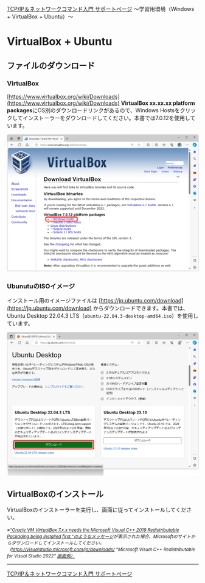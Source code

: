 
[TCP/IP＆ネットワークコマンド入門 サポートページ](https://nisim-m.github.io/tcpipcmdbook/) ～学習用環境（Windows + VirtualBox + Ubuntu）～
# VirtualBox + Ubuntu

<!-- TOC -->

<!-- /TOC -->

## ファイルのダウンロード
### VirtualBox

[https://www.virtualbox.org/wiki/Downloads](https://www.virtualbox.org/wiki/Downloads)
**VirtualBox xx.xx.xx platform packages**にOS別のダウンロードリンクがあるので、Windows Hostsをクリックしてインストーラーをダウンロードしてください。本書では7.0.12を使用しています。

![VirtualBox Downloadページ](2024-04-20-23-48-17.png)

### UbunutuのISOイメージ

インストール用のイメージファイルは [https://jp.ubuntu.com/download](https://jp.ubuntu.com/download) からダウンロードできます。本書では、Ubuntu Desktop 22.04.3 LTS（`ubuntu-22.04.3-desktop-amd64.iso`）を使用しています。

![Ubuntu Downloadページ](2024-04-20-23-58-05.png)

## VirtualBoxのインストール

VirtualBoxのインストーラーを実行し、画面に従ってインストールしてください。

<small>*※<a href="https://nisim-m.github.io/linuxcmdbook/howto/images/2023-01-02-17-16-54.png">“Oracle VM VirtualBox 7.x.x needs the Microsoft Visual C++ 2019 Redistributable Packaging being installed first.”のようなメッセージ</a>が表示された場合、Microsoftのサイトからダウンロードしてインストールしてください。（<a href="https://visualstudio.microsoft.com/ja/downloads/">https://visualstudio.microsoft.com/ja/downloads/</a> “Microsoft Visual C++ Redistributable for Visual Studio 2022” <a href="https://nisim-m.github.io/linuxcmdbook/howto/install-vcpp.html">画面例）</a>*</small>



----
[TCP/IP＆ネットワークコマンド入門 サポートページ](https://nisim-m.github.io/tcpipcmdbook/)
